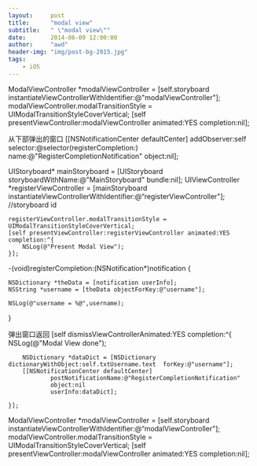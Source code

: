 ```yaml
---
layout:     post
title:      "modal view"
subtitle:   " \"modal view\""
date:       2014-06-09 12:00:00
author:     "awd"
header-img: "img/post-bg-2015.jpg"
tags:
    - iOS
---
```

ModalViewController *modalViewController = [self.storyboard instantiateViewControllerWithIdentifier:@"modalViewController"];
modalViewController.modalTransitionStyle = UIModalTransitionStyleCoverVertical;
[self presentViewController:modalViewController animated:YES completion:nil];

从下部弹出的窗口
[[NSNotificationCenter defaultCenter] addObserver:self
                                             selector:@selector(registerCompletion:)
                                                 name:@"RegisterCompletionNotification"
                                               object:nil];

UIStoryboard* mainStoryboard = [UIStoryboard storyboardWithName:@"MainStoryboard" bundle:nil];
    UIViewController *registerViewController = [mainStoryboard instantiateViewControllerWithIdentifier:@“registerViewController"];        //storyboard id 
    
    registerViewController.modalTransitionStyle = UIModalTransitionStyleCoverVertical;
    [self presentViewController:registerViewController animated:YES completion:^{
        NSLog(@"Present Modal View");
    }];

-(void)registerCompletion:(NSNotification*)notification {
    
    NSDictionary *theData = [notification userInfo];
    NSString *username = [theData objectForKey:@"username"];
    
    NSLog(@"username = %@",username);
}

弹出窗口返回
[self dismissViewControllerAnimated:YES completion:^{
        NSLog(@"Modal View done");
        
        NSDictionary *dataDict = [NSDictionary dictionaryWithObject:self.txtUsername.text  forKey:@"username"];
        [[NSNotificationCenter defaultCenter]
                postNotificationName:@"RegisterCompletionNotification"
                object:nil
                userInfo:dataDict];
        
    }];

ModalViewController *modalViewController = [self.storyboard instantiateViewControllerWithIdentifier:@“modalViewController"];
modalViewController.modalTransitionStyle = UIModalTransitionStyleCoverVertical;
[self presentViewController:modalViewController animated:YES completion:nil];